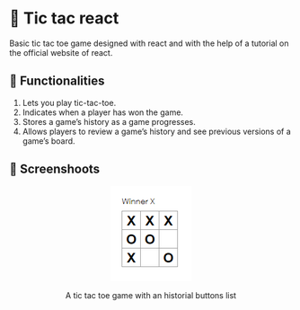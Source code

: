 # 🎁 Tic tac react
Basic tic tac toe game designed with react and with the help of a tutorial on the official website of react.

## 🎹 Functionalities
<ol>
  <li>Lets you play tic-tac-toe.</li>
  <li>Indicates when a player has won the game.</li>
  <li>Stores a game’s history as a game progresses.</li>
  <li>Allows players to review a game’s history and see previous versions of a game’s board.</li>
</ol>

## 🎃 Screenshoots
<div align="center">
  <img alt="A tic tac toe game with an historial buttons list" src="muestra.png">
  <p>A tic tac toe game with an historial buttons list</p>
</div>
